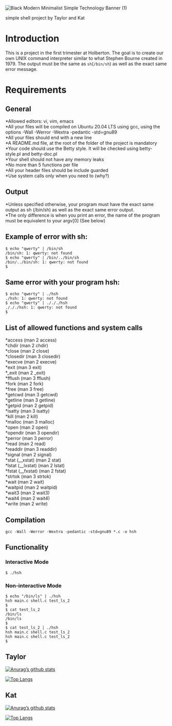 <!---Banner--->

![Black Modern Minimalist Simple Technology Banner (1)](https://user-images.githubusercontent.com/108370739/206234535-74f666cc-1884-4512-bc07-02addfff7e32.png)

simple shell project by Taylor and Kat
# Introduction

This is a project in the first trimester at Holberton. The goal is to create our own UNIX command interpreter similar to what Stephen Bourne created in 1979. The output must be the same as `sh`(`/bin/sh`) as well as the exact same error message.

# Requirements
## General
*Allowed editors: vi, vim, emacs  
*All your files will be compiled on Ubuntu 20.04 LTS using gcc, using the options -Wall -Werror -Wextra -pedantic -std=gnu89  
*All your files should end with a new line  
*A README.md file, at the root of the folder of the project is mandatory  
*Your code should use the Betty style. It will be checked using betty-style.pl and betty-doc.pl  
*Your shell should not have any memory leaks  
*No more than 5 functions per file  
*All your header files should be include guarded  
*Use system calls only when you need to (why?)  

## Output

*Unless specified otherwise, your program must have the exact same output as sh (/bin/sh) as well as the exact same error output.  
*The only difference is when you print an error, the name of the program must be equivalent to your argv[0] (See below)  

## Example of error with sh:

```
$ echo "qwerty" | /bin/sh
/bin/sh: 1: qwerty: not found
$ echo "qwerty" | /bin/../bin/sh
/bin/../bin/sh: 1: qwerty: not found
$
```

## Same error with your program hsh:

```
$ echo "qwerty" | ./hsh
./hsh: 1: qwerty: not found
$ echo "qwerty" | ./././hsh
./././hsh: 1: qwerty: not found
$
```

## List of allowed functions and system calls

*access (man 2 access)  
*chdir (man 2 chdir)  
*close (man 2 close)  
*closedir (man 3 closedir)  
*execve (man 2 execve)  
*exit (man 3 exit)  
*_exit (man 2 _exit)  
*fflush (man 3 fflush)  
*fork (man 2 fork)  
*free (man 3 free)  
*getcwd (man 3 getcwd)  
*getline (man 3 getline)  
*getpid (man 2 getpid)  
*isatty (man 3 isatty)  
*kill (man 2 kill)  
*malloc (man 3 malloc)  
*open (man 2 open)  
*opendir (man 3 opendir)  
*perror (man 3 perror)  
*read (man 2 read)  
*readdir (man 3 readdir)  
*signal (man 2 signal)  
*stat (__xstat) (man 2 stat)  
*lstat (__lxstat) (man 2 lstat)  
*fstat (__fxstat) (man 2 fstat)  
*strtok (man 3 strtok)  
*wait (man 2 wait)  
*waitpid (man 2 waitpid)  
*wait3 (man 2 wait3)  
*wait4 (man 2 wait4)  
*write (man 2 write)  

## Compilation

`gcc -Wall -Werror -Wextra -pedantic -std=gnu89 *.c -o hsh
`

## Functionality
### Interactive Mode
```
$ ./hsh
```
### Non-interactive Mode
```
$ echo "/bin/ls" | ./hsh
hsh main.c shell.c test_ls_2
$
$ cat test_ls_2
/bin/ls
/bin/ls
$
$ cat test_ls_2 | ./hsh
hsh main.c shell.c test_ls_2
hsh main.c shell.c test_ls_2
$
```

<!---Taylor STATS--->
## Taylor

[![Anurag’s github stats](https://github-readme-stats.vercel.app/api?username=WoodsonTD)](https://github.com/WoodsonTD)

[![Top Langs](https://github-readme-stats.vercel.app/api/top-langs/?username=WoodsonTD&layout=compact)](https://github.com/WoodsonTD)

<!---Kat STATS--->
## Kat

[![Anurag’s github stats](https://github-readme-stats.vercel.app/api?username=kkeas)](https://github.com/kkeas)

[![Top Langs](https://github-readme-stats.vercel.app/api/top-langs/?username=kkeas&layout=compact)](https://github.com/kkeas)
